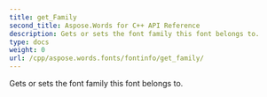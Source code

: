 ```yaml
---
title: get_Family
second_title: Aspose.Words for C++ API Reference
description: Gets or sets the font family this font belongs to. 
type: docs
weight: 0
url: /cpp/aspose.words.fonts/fontinfo/get_family/
---
```


Gets or sets the font family this font belongs to. 


